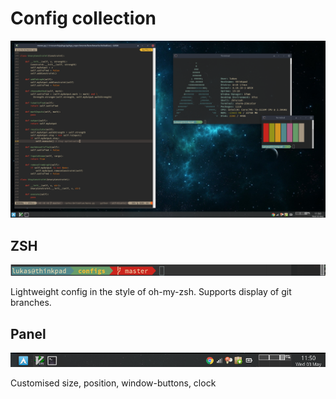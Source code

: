 # Config collection
![desktop](/screenshots/desktop.png)

## ZSH
![desktop](/screenshots/zsh.png)

Lightweight config in the style of oh-my-zsh. Supports display of git branches.

## Panel
![desktop](/screenshots/panel.png)

Customised size, position, window-buttons, clock
